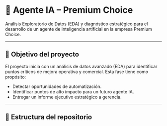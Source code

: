 # 🧠 Agente IA – Premium Choice

Análisis Exploratorio de Datos (EDA) y diagnóstico estratégico para el desarrollo de un agente de inteligencia artificial en la empresa Premium Choice.

---

## 🎯 Objetivo del proyecto

El proyecto inicia con un análisis de datos avanzado (EDA) para identificar puntos críticos de mejora operativa y comercial. Esta fase tiene como propósito:

- Detectar oportunidades de automatización.
- Identificar puntos de alto impacto para un futuro agente IA.
- Entregar un informe ejecutivo estratégico a gerencia.

---

## 📁 Estructura del repositorio

